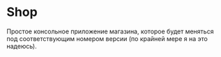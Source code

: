 # Shop
Простое консольное приложение
магазина, которое будет меняться
под соответствующим номером версии
(по крайней мере я на это надеюсь).
